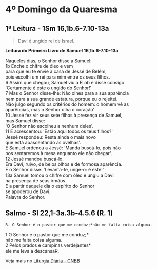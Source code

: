 # 4º Domingo da Quaresma

## 1ª Leitura - 1Sm 16,1b.6-7.10-13a

> Davi é ungido rei de Israel.

**Leitura do Primeiro Livro de Samuel 16,1b.6-7.10-13a**

Naqueles dias, o Senhor disse a Samuel:    
1b Enche o chifre de óleo e vem   
 para que eu te envie à casa de Jessé de Belém,   
 pois escolhi um rei para mim entre os seus filhos.    
6 Assim que chegou, Samuel viu a Eliab e disse consigo   
 'Certamente é este o ungido do Senhor!'    
7 Mas o Senhor disse-lhe: Não olhes para a sua aparência    
 nem para a sua grande estatura, porque eu o rejeitei.   
 Não julgo segundo os critérios do homem: o homem vê as   
 aparências, mas o Senhor olha o coração'    
10 Jessé fez vir seus sete filhos à presença de Samuel,    
 mas Samuel disse:    
 'O Senhor não escolheu a nenhum deles'.    
11 E acrescentou: 'Estão aqui todos os teus filhos?'   
 Jessé respondeu: Resta ainda o mais novo   
 que está apascentando as ovelhas'.   
 E Samuel ordenou a Jessé: 'Manda buscá-lo, pois não   
 nos sentaremos à mesa enquanto ele não chegar'.    
12 Jessé mandou buscá-lo.   
 Era Davi, ruivo, de belos olhos e de formosa aparência.   
 E o Senhor disse: 'Levanta-te, unge-o: é este!'    
13a Samuel tomou o chifre com óleo e ungiu a Davi    
 na presença de seus irmãos.   
 E a partir daquele dia o espírito do Senhor    
 se apoderou de Davi.   
 Palavra do Senhor.

## Salmo - Sl 22,1-3a.3b-4.5.6 (R. 1)

`R. O Senhor é o pastor que me conduz;*não me falta coisa alguma.`

1 O Senhor é o pastor que me conduz;*   
 não me falta coisa alguma.    
2 Pelos prados e campinas verdejantes*   
 ele me leva a descansaR.

Veja mais no [Liturgia Diária - CNBB](http://liturgiadiaria.cnbb.org.br/app/user/user/UserView.php?ano=2017&mes=3&dia=26)
